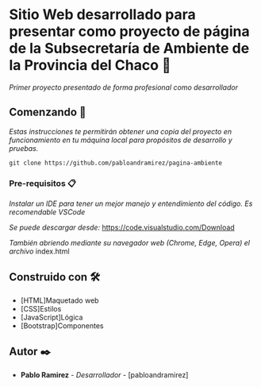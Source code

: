 # Sitio Web desarrollado para presentar como proyecto de página de la Subsecretaría de Ambiente de la Provincia del Chaco 🌿

_Primer proyecto presentado de forma profesional como desarrollador_

## Comenzando 🚀

_Estas instrucciones te permitirán obtener una copia del proyecto en funcionamiento en tu máquina local para propósitos de desarrollo y pruebas._

```
git clone https://github.com/pabloandramirez/pagina-ambiente
```

### Pre-requisitos 📋

_Instalar un IDE para tener un mejor manejo y entendimiento del código. Es recomendable VSCode_

_Se puede descargar desde:_ https://code.visualstudio.com/Download

_También abriendo mediante su navegador web (Chrome, Edge, Opera) el archivo_ index.html

## Construido con 🛠️

* [HTML]Maquetado web
* [CSS]Estilos
* [JavaScript]Lógica
* [Bootstrap]Componentes


## Autor ✒️

* **Pablo Ramirez** - *Desarrollador* - [pabloandramirez]

